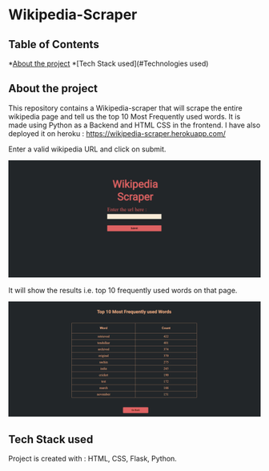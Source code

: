 # Wikipedia-Scraper
## Table of Contents
*[About the project](#about-the-project)
*[Tech Stack used](#Technologies used)

## About the project
This repository contains a Wikipedia-scraper that will scrape the entire wikipedia page and tell us the top 10 Most Frequently used words.
It is made using Python as a Backend and HTML CSS in the frontend.
I have also deployed it on heroku : https://wikipedia-scraper.herokuapp.com/

Enter a valid wikipedia URL and click on submit.

<img src="main_page.PNG" />

It will show the results i.e. top 10 frequently used words on that page.
 
 <img src="sample_result.PNG" />

## Tech Stack used 
Project is created with :
HTML, CSS, Flask, Python.
